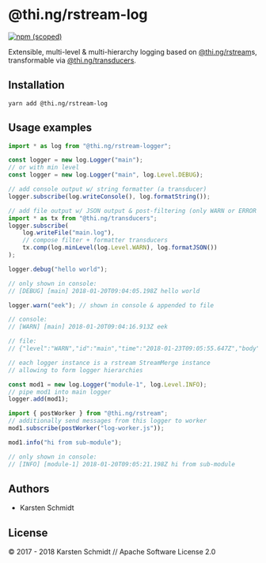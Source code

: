 # @thi.ng/rstream-log

[![npm (scoped)](https://img.shields.io/npm/v/@thi.ng/rstream-log.svg)](https://www.npmjs.com/package/@thi.ng/rstream-log)

Extensible, multi-level & multi-hierarchy logging based on
[@thi.ng/rstream](https://github.com/thi-ng/umbrella/tree/master/packages/rstream)s, transformable via
[@thi.ng/transducers](https://github.com/thi-ng/umbrella/tree/master/packages/transducers).

## Installation

```
yarn add @thi.ng/rstream-log
```

## Usage examples

```typescript
import * as log from "@thi.ng/rstream-logger";

const logger = new log.Logger("main");
// or with min level
const logger = new log.Logger("main", log.Level.DEBUG);

// add console output w/ string formatter (a transducer)
logger.subscribe(log.writeConsole(), log.formatString());

// add file output w/ JSON output & post-filtering (only WARN or ERROR levels)
import * as tx from "@thi.ng/transducers";
logger.subscribe(
    log.writeFile("main.log"),
    // compose filter + formatter transducers
    tx.comp(log.minLevel(log.Level.WARN), log.formatJSON())
);

logger.debug("hello world");

// only shown in console:
// [DEBUG] [main] 2018-01-20T09:04:05.198Z hello world

logger.warn("eek"); // shown in console & appended to file

// console:
// [WARN] [main] 2018-01-20T09:04:16.913Z eek

// file:
// {"level":"WARN","id":"main","time":"2018-01-23T09:05:55.647Z","body":["eek"]}

// each logger instance is a rstream StreamMerge instance
// allowing to form logger hierarchies

const mod1 = new log.Logger("module-1", log.Level.INFO);
// pipe mod1 into main logger
logger.add(mod1);

import { postWorker } from "@thi.ng/rstream";
// additionally send messages from this logger to worker
mod1.subscribe(postWorker("log-worker.js"));

mod1.info("hi from sub-module");

// only shown in console:
// [INFO] [module-1] 2018-01-20T09:05:21.198Z hi from sub-module
```

## Authors

- Karsten Schmidt

## License

&copy; 2017 - 2018 Karsten Schmidt // Apache Software License 2.0
